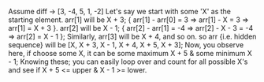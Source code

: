 Assume diff -> [3, -4, 5, 1, -2]
Let's say we start with some 'X' as the starting element.
arr[1] will be X + 3; { arr[1] - arr[0] = 3 => arr[1] - X = 3 => arr[1] = X + 3 }.
arr[2] will be X - 1; { arr[2] - arr[1] = -4 => arr[2] - X - 3 = -4 => arr[2] = X - 1 };
Similarly, arr[3] will be X + 4, and so on.
so arr {i.e. hidden sequence} will be [X, X + 3, X - 1, X + 4, X + 5, X + 3];
Now, you observe here, if choose some X, it can be some maximum X + 5 & some minimum X - 1;
Knowing these; you can easily loop over and count for all possible X's and see if X + 5 <= upper & X - 1 >= lower.
​